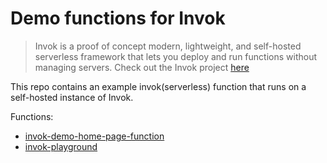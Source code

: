 # Demo functions for Invok

> Invok is a proof of concept modern, lightweight, and self-hosted serverless framework that lets you deploy and run functions without managing servers.
> Check out the Invok project [here](https://github.com/alob-mtc/invok)

This repo contains an example invok(serverless) function that runs on a self-hosted instance of Invok.

Functions:

- [invok-demo-home-page-function](https://freeserverless.com/functions/29e2d84f-7a0e-42dd-8b70-a7d7c7c04199/invoke/home-page)
- [invok-playground](https://freeserverless.com/functions/29e2d84f-7a0e-42dd-8b70-a7d7c7c04199/invoke/invok-ide)
